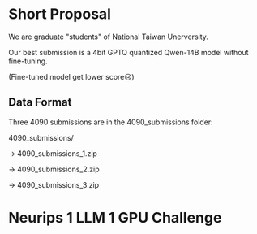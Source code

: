 # Short Proposal
We are graduate "students" of National Taiwan Unerversity.

Our best submission is a 4bit GPTQ quantized Qwen-14B model without fine-tuning.

(Fine-tuned model get lower score😢) 

## Data Format

Three 4090 submissions are in the 4090_submissions folder:

4090_submissions/

-> 4090_submissions_1.zip

-> 4090_submissions_2.zip

-> 4090_submissions_3.zip

# Neurips 1 LLM 1 GPU Challenge
